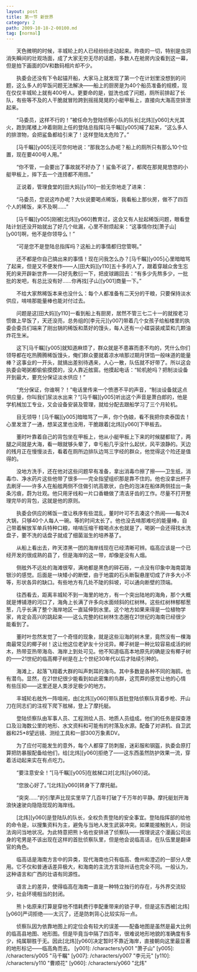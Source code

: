 ```yaml
---
layout: post
title: 第一节 新世界
category: 2
path: 2009-10-18-2-00100.md
tag: [normal]
---
```


　　天色微明的时候，丰城轮上的人已经纷纷走动起来。昨夜的一切，特别是虫洞消失瞬间的壮观场面，成了大家无穷无尽的话题，多数人在舱房内没看到这一幕，但是拍下画面的DV和数码相片却不少。

　　执委会还没有下令起锚开船，大家马上就发现了第一个在计划里没想到的问题，这么多人的早饭问题无法解决——船上的厨房是为40个船员准备的规模，现在仅仅丰城轮上就有400号人。更要命的是，盥洗也成了问题，厕所前排起了长队，有些等不及的人干脆就冒险跨到摇摇晃晃的小艇甲板上，直接向大海高空排泄起来。

　　“马委员，这样不行的！”被任命为登陆侦察小队的队长[北炜][y060]大光其火，跑到尾楼上冲着刚刚上任的登陆总指挥[马千瞩][y005]喊了起来，“这么多人的排泄物，会把鲨鱼都给引来了！这样登陆太危险了。”

　　[马千瞩][y005]无可奈何地说：“那我怎么办呢？船上的厕所只有那么10个位置，现在要400号人用。”

　　“你不管，一会要出了事故就不好办了！鲨鱼不说了，都爬在那晃晃悠悠的小艇甲板上，摔下去一个连捞都不用捞。”

　　正说着，管理食堂的[田大妈][y110]一脸无奈地走了进来：

　　“马委员，您说这咋办呢？大伙说要喝点稀饭，我看船上那伙房，做不了四百个人的稀饭，来不及啊……”

　　[马千瞩][y005]刚被[北炜][y060]教育过，这会又有人扯起稀饭问题，眼看登陆计划还没开始就出了好几个纰漏，心里不耐烦起来：“这事情你找[萧子山][y001]啊，他不是你领导么！”

　　“可是您不是登陆总指挥吗？这船上的事情都归您管啊。”

　　还不都是你自己搞出来的事情！现在问我怎么办？[马千瞩][y005]心里暗暗骂了起来，但是又不便发作——人[田大妈][y110]五十多的人了，跟着穿越众舍生忘死的来开辟新世界——只好先敷衍一下，把皮球踢回去：“有多少先熬多少，一批批的发吧，有总比没有好……你再找[子山][y001]商量一下。”

　　不给大家熬稀饭本来也没什么：每个人都准备有二天分的干粮，只要保持淡水供应，啃啃那能量棒也能对付过去。

　　问题是这[田大妈][y110]一看到船上有厨房，居然不管三七二十一的就按老习惯做上早饭了，天还没亮，总务组的[李元元][y007]带着几个女孩子给船楼里的执委会委员们端来了刚出锅的稀饭和蒸好的馒头，每人还有一小碟袋装咸菜和几颗油炸花生米。

　　这下[马千瞩][y005]就知道麻烦了，群众就是不患寡而患不均的，凭什么你们领导都在吃热腾腾稀饭馒头，俺们群众要就着凉水啃那过期月饼馅一般味道的能量棒？这事业的一开头，就搞出差别待遇来，人心一散，队伍就不好带了。所以这会执委会喝粥都偷偷摸摸的，没人靠近舷窗。他摸起电话：“轮机舱吗？把制淡设备开到最大，要充分保证淡水供应！”

　　“充分保证，你谁啊？！”电话里传来一个愤懑不平的声音，“制淡设备就这点供应量，你叫我们尿淡水出来？”[马千瞩][y005]听出这个声音是萧白郎的，他是学机械加工专业，又会设备安装及管理，就给分配去跟船学习了三个月轮机。

　　目无领导！[马千瞩][y005]暗暗骂了一声，你个伪娘，看不我把你卖泰国去！心里发泄了一通，想呆这里也没用，干脆跟着[北炜][y060]下甲板去。

　　董时叶靠着自己的背包坐在甲板上，他从小艇甲板上下来的时候腿都软了，两腿之间就是大海，看一眼就够头晕了，幸亏船几乎没什么起伏，风平浪静的。天边的残月正在慢慢淡去，看着在厕所边排队边骂三字经的群众，他觉得这个险还是值得的。

　　没地方洗手，还在他对这些问题早有准备，拿出消毒巾擦了擦——卫生纸，消毒巾、净水药片这些他带了很多——完全指望组织那是靠不住的。他也没拿出杯子去刷牙——许多人在船舷两侧不住做引吭高歌状，白色的泡沫在船体两侧挂出一条条污痕，蔚为壮观。他只用牙线和一片口香糖做了清洁牙齿的工作。尽量不打开整理完毕的背包，这就是他的原则。

　　执委会供应的稀饭一度让秩序有些混乱，董时叶可不去凑这个热闹——每次4大锅，只够40个人每人一碗。等的时间太长了。他也没去啃那难吃的能量棒，自己带着解放军单兵特种口粮，啃啃压缩干粮喝点水也就是了，喝粥一会还得找水洗盘子，要不洗的话盘子就成了细菌滋生的培养基了。

　　从船上看出去，昨天漆黑一团的海岸线现在已经清晰可辨。临高应该是一个已经开发的很成熟的县了，但是海岸的这一带，却像是没有人烟。

　　侧舷外不远处的海滩很窄，满地都是黑色的碎石砾，一点没有印象中海南碧海银沙的感觉。后面是一块矮小的断壁，由于地震的石头断裂悬崖切成了许多大小不等，形状各异的缺口。有些地方有几处不陡的斜坡，可以通向断壁的顶端。

　　往西看去，距离丰城轮不到一海里的地方，有一个突出陆地的海角，那个大概就是博铺港的河口了，海角上长满了许多向水面倾斜的红树林。这些红树林郁郁葱葱，几乎长满了整个海岸地区一直延伸到水里。这个地方如果来得是一位植物学家，肯定会高兴的跳起来——这么完整的红树林生态圈在21世纪的海南已经很少能看到了。

　　董时叶忽然发觉了一个奇怪的现象，就是这些沿海的树木里，竟然没有一棵海南最常见的椰子树！这让他这位老驴友十分诧异。椰子树是一种比较容易成活的树木，热带亚热带海岛、海岸上到处可见。他不知道临高本地原先的确是没有椰子树的——21世纪的临高椰子树是在上个世纪30年代以后才陆续引种的。

　　海滩上，起落飞翔着大群的叫声刺耳的海鸟。其中多数是各种不同的海鸥，也有潜鸟。显然，在21世纪很少能看到如此密集的鸟群，这荒莽的感觉让他的心情有些压抑——这里还是人类涉足极少的地方。

　　丰城轮右舷外一阵喧闹，由[北炜][y060]带队首批登陆侦察队背着步枪、开山刀在同志们的注视下爬下舷梯，登上了摩托艇。

　　登陆侦察队由军事人员、工程测绘人员、地质人员组成。他们的任务是探查港口及沿海数公里的地形、水文资料和可能有的村落及水源。配备了对讲机、自卫武器和25*8望远镜、测绘工具和一部300万象素DV。

　　为了应付可能发生的意外，每个人都穿了防刺服，迷彩服和钢盔，执委会原打算把防暴服配备给他们，给[北炜][y060]拒绝了——这东西虽然防护效果一流，穿着活动起来实在有点吃力。

　　“要注意安全！”[马千瞩][y005]在舷梯口对[北炜][y060]说。

　　“您放心好了。”[北炜][y060]转身下了摩托艇。

　　“突突……”的引擎声比现实里早了几百年打破了千万年的平静。摩托艇划开海浪快速驶向隐隐现现的海岸线。

　　[北炜][y060]是登陆队的队长，全权负责登陆的安全事宜。登陆指挥部的给他的命令是，以搜集资料为主，避免与当地人发生武装冲突。如果能接触到人，则设法询问当地状况。为此特意把熊卜佑也安排进了侦察队——按理说这个漫画公司出身的宅男是不该出现在这样的首批侦察队里，但是他会说临高话，在队伍里是翻译官的角色。

　　临高话是海南方言中的异类，现代海南也只有临高、儋州和澄迈的一部分人使用。它不仅和普通话差异极大，和海南的主流方言琼州话也完全不同。一般认为，这种语言和广西的壮语有同源性。

　　语言上的差异，使得临高在海南一直是一种特立独行的存在，与外界交流较少，社会环境相当的封闭。

　　熊卜佑原来打算是穿他不惜耗费行李配重带来的锁子甲，但是这东西被[北炜][y060]严词拒绝——太沉了，还是防刺背心比较实际一点。

　　侦察队因为依靠地图上的定位会有较大的误差——配备地图是虽然是最大比例的临高县地图、地形图。但是毕竟当中隔了四百年，很难说地形地貌的准确度有多少，纯属聊胜于无。因此[北炜][y060]决定暂时不靠近海岸，直接朝向这里最显著的地形标记——临高角而去。
[y001]: /characters/y001 "萧子山"
[y005]: /characters/y005 "马千瞩"
[y007]: /characters/y007 "李元元"
[y110]: /characters/y110 "曹顺花"
[y060]: /characters/y060 "北炜"
